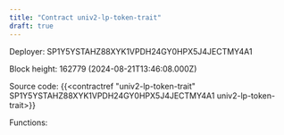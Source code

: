 ```yaml
---
title: "Contract univ2-lp-token-trait"
draft: true
---
```

Deployer: SP1Y5YSTAHZ88XYK1VPDH24GY0HPX5J4JECTMY4A1


 



Block height: 162779 (2024-08-21T13:46:08.000Z)

Source code: {{<contractref "univ2-lp-token-trait" SP1Y5YSTAHZ88XYK1VPDH24GY0HPX5J4JECTMY4A1 univ2-lp-token-trait>}}

Functions:


